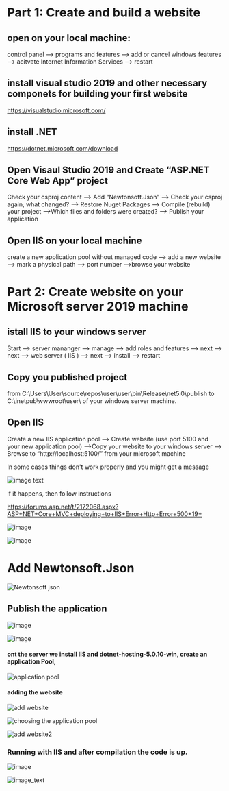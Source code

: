 # <h1>Part 1: Create and build a website</h1>
## open on your local machine:

control panel --> programs and features --> add or cancel windows features --> acitvate Internet Information Services --> restart

## install visual studio 2019 and other necessary componets for building your first website

https://visualstudio.microsoft.com/

## install .NET

https://dotnet.microsoft.com/download

## Open Visaul Studio 2019 and Create “ASP.NET Core Web App” project

Check your csproj content --> Add “Newtonsoft.Json” --> Check your csproj again, what changed? --> Restore Nuget Packages --> Compile (rebuild) your project
-->Which files and folders were created? --> Publish your application

## Open IIS on your local machine

create a new application pool without managed code --> add a new website --> mark a physical path --> port number -->browse your website

# Part 2: Create website on your Microsoft server 2019 machine 

## istall IIS to your windows server

Start --> server mananger --> manage --> add roles and features --> next --> next --> web server ( IIS ) --> next --> install --> restart

## Copy you published project 

from C:\Users\User\source\repos\user\user\bin\Release\net5.0\publish to C:\inetpub\wwwroot\user\ of your windows server machine.

## Open IIS

Create a new IIS application pool --> Create website (use port 5100 and your new application pool) -->Copy your website to your windows server --> Browse to “http://localhost:5100/” from your microsoft machine

In some cases things don't work properly and you might get a message


![image text](http://i.stack.imgur.com/vUhK3.png)


if it happens, then follow instructions 

https://forums.asp.net/t/2172068.aspx?ASP+NET+Core+MVC+deploying+to+IIS+Error+Http+Error+500+19+



![image](https://user-images.githubusercontent.com/41032041/135622938-4b69de6c-7d6a-4fdd-b0cd-696a1a1ec559.png)


![image](https://user-images.githubusercontent.com/41032041/135624153-6272c911-3d10-4e0f-9a64-35f2f5335091.png)

# Add Newtonsoft.Json

![Newtonsoft json](https://user-images.githubusercontent.com/41032041/135624835-1aa9212e-8de5-40cd-bf03-c3caee0cc41e.png)

## Publish the application

![image](https://user-images.githubusercontent.com/41032041/135626511-df29fab2-4735-4beb-b51f-7d30a1f1462f.png)

![image](https://user-images.githubusercontent.com/41032041/135626998-c45ff38a-4546-41da-bc7f-67229d28d8a5.png)

#### ont the server we install IIS and dotnet-hosting-5.0.10-win, create an application Pool, 

![application pool](https://user-images.githubusercontent.com/41032041/135628580-90178bcb-d055-4023-8829-96bde3728226.png)

#### adding the website

![add website](https://user-images.githubusercontent.com/41032041/135629365-27cce754-8f52-4b7b-92c5-e7e5499c957e.png)

![choosing the application pool](https://user-images.githubusercontent.com/41032041/135630277-92912d4f-9ea3-4cd7-a1b9-dea472718bc3.png)

![add website2](https://user-images.githubusercontent.com/41032041/135631904-c8ae2489-53fa-4480-9d0f-9d41ef2903a4.png)



### Running with IIS and after compilation the code is up.

![image](https://user-images.githubusercontent.com/41032041/135627218-953d8d6f-e502-42f1-933a-a967cdc4c2c6.png)


![image_text](https://img0.etsystatic.com/012/0/5416189/il_570xN.452124294_8p7d.jpg)
